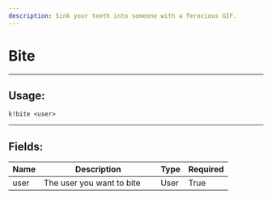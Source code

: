 ```yaml
---
description: Sink your teeth into someone with a ferocious GIF.
---
```


# Bite

***

## Usage:

```
k!bite <user>
```

***

## Fields:

<table><thead><tr><th>Name</th><th width="215">Description</th><th>Type</th><th>Required</th></tr></thead><tbody><tr><td>user</td><td>The user you want to bite</td><td>User</td><td>True</td></tr></tbody></table>

